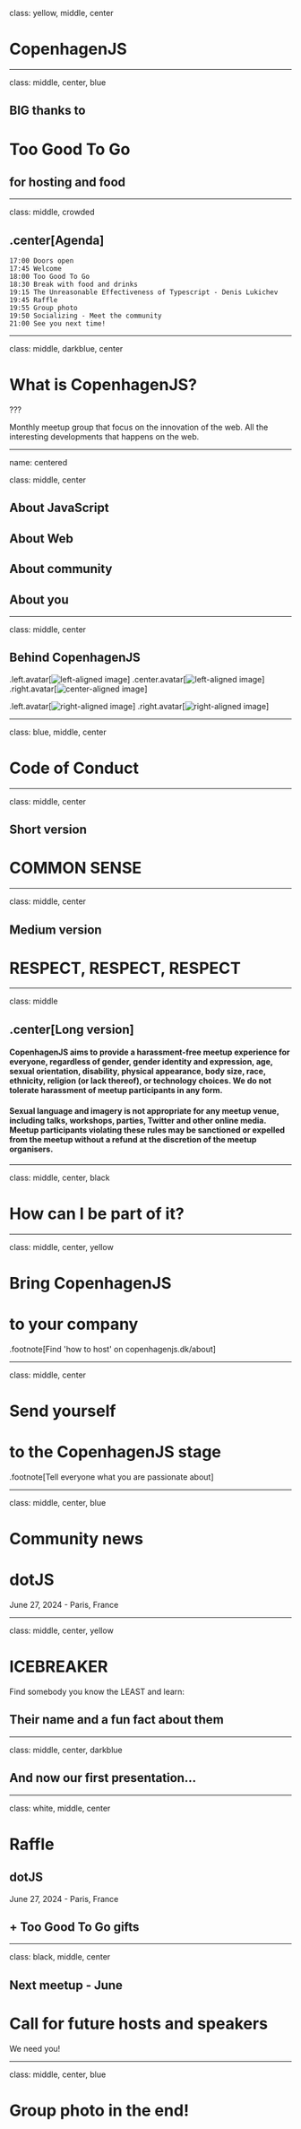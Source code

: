 class: yellow, middle, center

# CopenhagenJS

---

class: middle, center, blue

## BIG thanks to

# Too Good To Go 

## for hosting and food

---

class: middle, crowded

## .center[Agenda]

```
17:00 Doors open
17:45 Welcome
18:00 Too Good To Go 
18:30 Break with food and drinks
19:15 The Unreasonable Effectiveness of Typescript - Denis Lukichev
19:45 Raffle
19:55 Group photo
19:50 Socializing - Meet the community
21:00 See you next time!
```

---

class: middle, darkblue, center

# What is CopenhagenJS?

???

Monthly meetup group that focus on the innovation of the web. All the interesting
developments that happens on the web.

---

name: centered

class: middle, center

## About JavaScript

## About Web

## About community

## About you

---

class: middle, center

## Behind CopenhagenJS

.left.avatar[![left-aligned image](zoey.png)]
.center.avatar[![left-aligned image](jonathan.png)]
.right.avatar[![center-aligned image](svetlana.jpg)]

.left.avatar[![right-aligned image](john.jpg)]
.right.avatar[![right-aligned image](you.png)]

---

class: blue, middle, center

# Code of Conduct

---

class: middle, center

## Short version

# COMMON SENSE

---

class: middle, center

## Medium version

# RESPECT, RESPECT, RESPECT

---

class: middle

## .center[Long version]

#### CopenhagenJS aims to provide a harassment-free meetup experience for everyone, regardless of gender, gender identity and expression, age, sexual orientation, disability, physical appearance, body size, race, ethnicity, religion (or lack thereof), or technology choices. We do not tolerate harassment of meetup participants in any form.

#### Sexual language and imagery is not appropriate for any meetup venue, including talks, workshops, parties, Twitter and other online media. Meetup participants violating these rules may be sanctioned or expelled from the meetup without a refund at the discretion of the meetup organisers.

---

class: middle, center, black

# How can I be part of it?

---

class: middle, center, yellow

# Bring CopenhagenJS

# to your company

.footnote[Find 'how to host' on copenhagenjs.dk/about]

---

class: middle, center

# Send yourself

# to the CopenhagenJS stage

.footnote[Tell everyone what you are passionate about]

---

class: middle, center, blue

# Community news

# dotJS

June 27, 2024 - Paris, France

---

class: middle, center, yellow

# ICEBREAKER

Find somebody you know the LEAST and learn:

## Their name and a fun fact about them

---

class: middle, center, darkblue

## And now our first presentation...

---

class: white, middle, center

# Raffle

## dotJS

June 27, 2024 - Paris, France

## + Too Good To Go gifts

---

class: black, middle, center

## Next meetup - June

# Call for future hosts and speakers

We need you!

---

class: middle, center, blue

# Group photo in the end!

